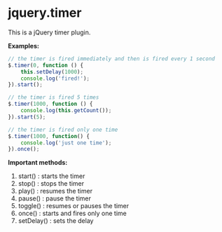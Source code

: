 jquery.timer
============

This is a jQuery timer plugin.

**Examples:**

```JavaScript
// the timer is fired immediately and then is fired every 1 second
$.timer(0, function () {
    this.setDelay(1000);
    console.log('fired!');
}).start();
```

```JavaScript
// the timer is fired 5 times
$.timer(1000, function () {
    console.log(this.getCount());
}).start(5);
```

```JavaScript
// the timer is fired only one time
$.timer(1000, function() {
    console.log('just one time');
}).once();
```

**Important methods:**

1. start()    : starts the timer
2. stop()     : stops the timer
3. play()     : resumes the timer
4. pause()    : pause the timer
5. toggle()   : resumes or pauses the timer
6. once()     : starts and fires only one time
7. setDelay() : sets the delay
